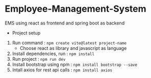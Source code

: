 # Employee-Management-System
 EMS using react as frontend and spring boot as backend

- Project setup
1. Run command : `npm create vite@latest project-name`
    * Choose react as library and javascript as language
2. Install dependencies, run : `npm install`
3. Run project : `npm run dev`
4. Install bootstrap using npm : `npm install bootstrap --save`
5. Intall axios for rest api calls : `npm install axios`